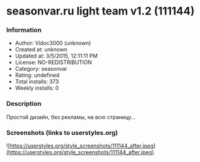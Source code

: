 # seasonvar.ru light team v1.2 (111144)

### Information
- Author: Vidoc3000 (unknown)
- Created at: unknown
- Updated at: 3/5/2015, 12:11:11 PM
- License: NO-REDISTRIBUTION
- Category: seasonvar
- Rating: undefined
- Total installs: 373
- Weekly installs: 0


### Description
Простой дизайн, без рекламы, на всю страницу...


### Screenshots (links to userstyles.org)
![https://userstyles.org/style_screenshots/111144_after.jpeg](https://userstyles.org/style_screenshots/111144_after.jpeg)


